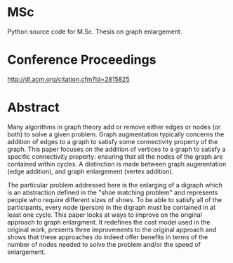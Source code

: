 MSc
===
Python source code for M.Sc. Thesis on graph enlargement.

Conference Proceedings
===
http://dl.acm.org/citation.cfm?id=2815825

Abstract
===
Many algorithms in graph theory add or remove either edges or nodes (or both) to solve a given problem. Graph augmentation typically concerns the addition of edges to a graph to satisfy some connectivity property of the graph. This paper focuses on the addition of vertices to a graph to satisfy a specific connectivity property: ensuring that all the nodes of the graph are contained within cycles. A distinction is made between graph augmentation (edge addition), and graph enlargement (vertex addition).

The particular problem addressed here is the enlarging of a digraph which is an abstraction defined in the "shoe matching problem" and represents people who require different sizes of shoes. To be able to satisfy all of the participants, every node (person) in the digraph must be contained in at least one cycle. This paper looks at ways to improve on the original approach to graph enlargment. It redefines the cost model used in the original work, presents three improvements to the original approach and shows that these approaches do indeed offer benefits in terms of the number of nodes needed to solve the problem and/or the speed of enlargement.
